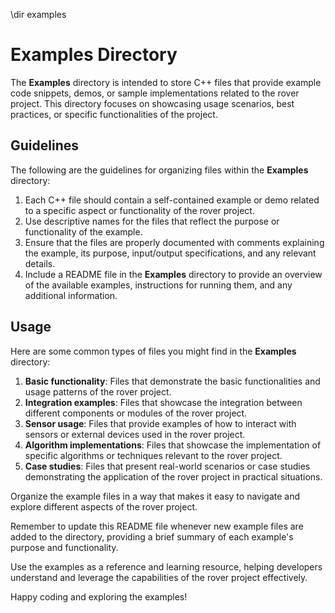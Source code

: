 \dir examples

# Examples Directory

The **Examples** directory is intended to store C++ files that provide example code snippets, demos, or sample implementations related to the rover project. This directory focuses on showcasing usage scenarios, best practices, or specific functionalities of the project.

## Guidelines

The following are the guidelines for organizing files within the **Examples** directory:

1. Each C++ file should contain a self-contained example or demo related to a specific aspect or functionality of the rover project.
2. Use descriptive names for the files that reflect the purpose or functionality of the example.
3. Ensure that the files are properly documented with comments explaining the example, its purpose, input/output specifications, and any relevant details.
4. Include a README file in the **Examples** directory to provide an overview of the available examples, instructions for running them, and any additional information.

## Usage

Here are some common types of files you might find in the **Examples** directory:

1. **Basic functionality**: Files that demonstrate the basic functionalities and usage patterns of the rover project.
2. **Integration examples**: Files that showcase the integration between different components or modules of the rover project.
3. **Sensor usage**: Files that provide examples of how to interact with sensors or external devices used in the rover project.
4. **Algorithm implementations**: Files that showcase the implementation of specific algorithms or techniques relevant to the rover project.
5. **Case studies**: Files that present real-world scenarios or case studies demonstrating the application of the rover project in practical situations.

Organize the example files in a way that makes it easy to navigate and explore different aspects of the rover project.

Remember to update this README file whenever new example files are added to the directory, providing a brief summary of each example's purpose and functionality.

Use the examples as a reference and learning resource, helping developers understand and leverage the capabilities of the rover project effectively.

Happy coding and exploring the examples!